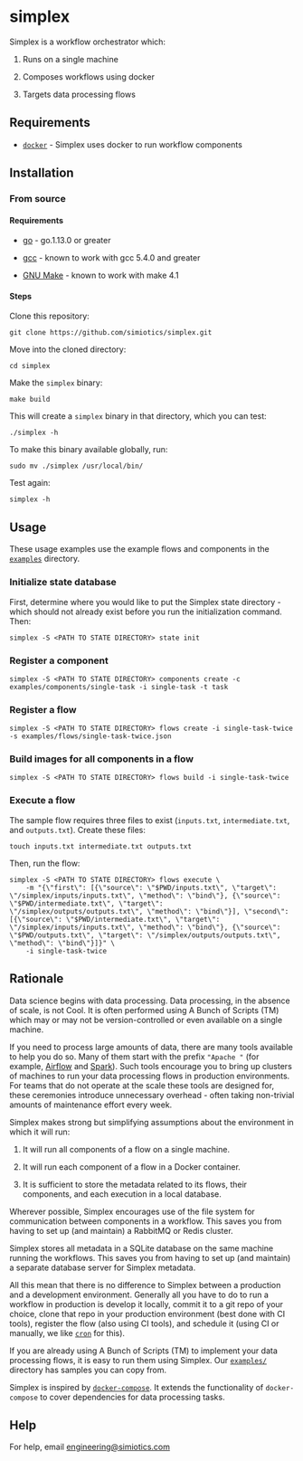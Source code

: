 # simplex

Simplex is a workflow orchestrator which:

1. Runs on a single machine

2. Composes workflows using docker

3. Targets data processing flows


## Requirements

+ [`docker`](https://docs.docker.com/install/) - Simplex uses docker to run workflow components

## Installation

### From source

#### Requirements

+ [go](https://golang.org/) - go.1.13.0 or greater

+ [gcc](https://gcc.gnu.org/) - known to work with gcc 5.4.0 and greater

+ [GNU Make](https://www.gnu.org/software/make/) - known to work with make 4.1

#### Steps

Clone this repository:
```
git clone https://github.com/simiotics/simplex.git
```

Move into the cloned directory:
```
cd simplex
```

Make the `simplex` binary:
```
make build
```

This will create a `simplex` binary in that directory, which you can test:
```
./simplex -h
```

To make this binary available globally, run:
```
sudo mv ./simplex /usr/local/bin/
```

Test again:
```
simplex -h
```

## Usage

These usage examples use the example flows and components in the [`examples`](./examples) directory.

### Initialize state database

First, determine where you would like to put the Simplex state directory - which should not already
exist before you run the initialization command. Then:

```
simplex -S <PATH TO STATE DIRECTORY> state init
```

### Register a component

```
simplex -S <PATH TO STATE DIRECTORY> components create -c examples/components/single-task -i single-task -t task
```

### Register a flow

```
simplex -S <PATH TO STATE DIRECTORY> flows create -i single-task-twice -s examples/flows/single-task-twice.json
```

### Build images for all components in a flow

```
simplex -S <PATH TO STATE DIRECTORY> flows build -i single-task-twice
```

### Execute a flow

The sample flow requires three files to exist (`inputs.txt`, `intermediate.txt`, and `outputs.txt`).
Create these files:
```
touch inputs.txt intermediate.txt outputs.txt
```

Then, run the flow:
```
simplex -S <PATH TO STATE DIRECTORY> flows execute \
    -m "{\"first\": [{\"source\": \"$PWD/inputs.txt\", \"target\": \"/simplex/inputs/inputs.txt\", \"method\": \"bind\"}, {\"source\": \"$PWD/intermediate.txt\", \"target\": \"/simplex/outputs/outputs.txt\", \"method\": \"bind\"}], \"second\": [{\"source\": \"$PWD/intermediate.txt\", \"target\": \"/simplex/inputs/inputs.txt\", \"method\": \"bind\"}, {\"source\": \"$PWD/outputs.txt\", \"target\": \"/simplex/outputs/outputs.txt\", \"method\": \"bind\"}]}" \
    -i single-task-twice
```

## Rationale

Data science begins with data processing. Data processing, in the absence of scale, is not Cool. It
is often performed using A Bunch of Scripts (TM) which may or may not be version-controlled or even
available on a single machine.

If you need to process large amounts of data, there are many tools available to help you do so. Many
of them start with the prefix `"Apache "` (for example, [Airflow](https://airflow.apache.org/) and
[Spark](https://spark.apache.org/)). Such tools encourage you to bring up clusters of machines to
run your data processing flows in production environments. For teams that do not operate at the
scale these tools are designed for, these ceremonies introduce unnecessary overhead - often taking
non-trivial amounts of maintenance effort every week.

Simplex makes strong but simplifying assumptions about the environment in which it will run:

1. It will run all components of a flow on a single machine.

2. It will run each component of a flow in a Docker container.

3. It is sufficient to store the metadata related to its flows, their components, and each execution
in a local database.

Wherever possible, Simplex encourages use of the file system for communication between components in
a workflow. This saves you from having to set up (and maintain) a RabbitMQ or Redis cluster.

Simplex stores all metadata in a SQLite database on the same machine running the workflows. This
saves you from having to set up (and maintain) a separate database server for Simplex metadata.

All this mean that there is no difference to Simplex between a production and a development
environment. Generally all you have to do to run a workflow in production is develop it locally,
commit it to a git repo of your choice, clone that repo in your production environment (best done
with CI tools), register the flow (also using CI tools), and schedule it (using CI or manually, we
like [`cron`](https://en.wikipedia.org/wiki/Cron) for this).

If you are already using A Bunch of Scripts (TM) to implement your data processing flows, it is easy
to run them using Simplex. Our [`examples/`](./examples) directory has samples you can copy from.

Simplex is inspired by [`docker-compose`](https://github.com/docker/compose). It extends the
functionality of `docker-compose` to cover dependencies for data processing tasks.

## Help

For help, email engineering@simiotics.com
